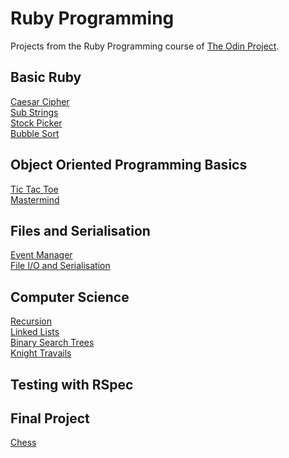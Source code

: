 # Ruby Programming
Projects from the Ruby Programming course of [The Odin Project](https://www.theodinproject.com/courses/ruby-programming).

## Basic Ruby
[Caesar Cipher](https://github.com/irahrosete/top-ruby/tree/main/caesar-cipher)<br>
[Sub Strings](https://github.com/irahrosete/top-ruby/tree/main/sub-string)<br>
[Stock Picker]()<br>
[Bubble Sort]()

## Object Oriented Programming Basics
[Tic Tac Toe]()<br>
[Mastermind]()

## Files and Serialisation
[Event Manager]()<br>
[File I/O and Serialisation]()

## Computer Science
[Recursion]()<br>
[Linked Lists]()<br>
[Binary Search Trees]()<br>
[Knight Travails]()

## Testing with RSpec

## Final Project
[Chess]()
